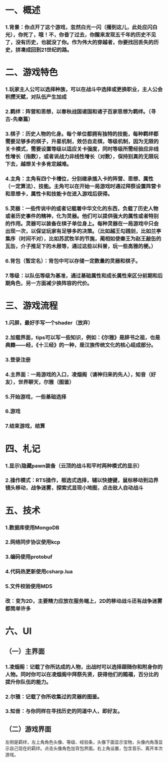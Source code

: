 # 一、概述
### 1.背景：你点开了这个游戏，忽然白光一闪（播到这儿，此处应闪白光），你死了，哦！不，你昏了过去，你醒来发现五千年的历史不见了，没有历史，也就没了你。作为伟大的穿越者，你要找回丢失的历史，拼凑成回到21世纪的路。
# 二、游戏特色
### 1.玩家主人公可以选择种族，可以在战斗中选择或更换职业，主人公会积攒天赋，对队伍产生加成
### 2.羁绊：阵营和思想，以春秋战国诸国和诸子百家思想为羁绊。（寻古-先秦篇）
### 3.棋子：历史人物的化身。每个单位都拥有独特的技能，每种羁绊都需要足够多的棋子，升星机制，效仿自走棋，等级机制，因为无限的关卡模式，需要设置等级以适应关卡强度，同时等级所需经验应非线性增长（指数），或者说战力非线性增长（对数），保持别真的无限玩下去，越想关卡多肯定越难。
### 4.主角：主角有四个卡槽位，分别继承插入卡的阵营、思想、属性（一定算法）、技能。主角可以在开始一局游戏时通过拜祭设置阵营卡和思想卡，属性卡和技能卡在进入游戏后获得。
### 5.灵器：一些传说中的或者记载着中华文化的东西，负载了历史人物或者历史事件的精神，化为灵器。他们可以提供强大的属性或者特别的作用。灵器可以装备在棋子单位身上。每种灵器在一局游戏中只会出现一次，以保证玩家有足够多的决策。（比如越王勾践剑，比如兰亭集序（时间不对），比如苏武牧羊的节旄，蔺相如使秦王为赵王敲缶的瓦缶，介子推足下的木屐等，通过这些以科普，玩一些高雅的梗。）
### 6.背包（暂定名）：背包中可以存储一定数量的灵器和棋子。
### 7.等级：以队伍等级为基准，通过基础属性和成长属性来区分前期和后期角色，另一方面减少换阵容的代价。
# 三、游戏流程
### 1.闪屏，最好手写一个shader（放弃）
### 2.加载界面，tips可以写一些知识，例如：《尔雅》是辞书之祖，也是典籍——经，《十三经》的一种，是汉族传统文化的核心组成部分。
### 3.登录注册
### 4.主界面：一局游戏的入口，凌烟阁（请神归来的先人），知音（好友），世界聊天，尔雅（图鉴）
### 5.开始游戏，一些基础选择
### 6.游戏
### 7.结束游戏，结算
# 四、札记
### 1.显示\隐藏pawn装备（云顶的战斗和平时两种模式的显示）
### 2.操作模式：RTS操作，框选式选择，辅以快捷键，鼠标移动到边界镜头移动，战争迷雾，探索式显现小地图，点击敌人自动战斗
# 五、技术
### 1.数据库使用MongoDB
### 2.网络同步协议使用kcp
### 3.编码使用protobuf
### 4.代码热更新使用csharp.lua
### 5.文件校验使用MD5
### 改：变为2D，主要精力应放在服务端上，2D的移动战斗还有战争迷雾都简单许多
# 六、UI
## （一）主界面
### 1.凌烟阁：记载了你所达成的人物，出战时可以选择跟随你和附身你的人物。同时你可以在凌烟阁中拜祭先贤，获得他们的赐福，百分比的提升你队伍的能力。
### 2.尔雅：记载了你所收集过的灵器的图鉴。
### 3.知音：与你同样在寻找历史的同道中人，即好友。
## （二）游戏界面
左侧是羁绊，左上角角色头像、等级、经验条，头像下面显示宝物，头像内角落显示自己现在的羁绊。点击头像角色加背包界面。右上角设置，包含音乐、离开本次游戏。
